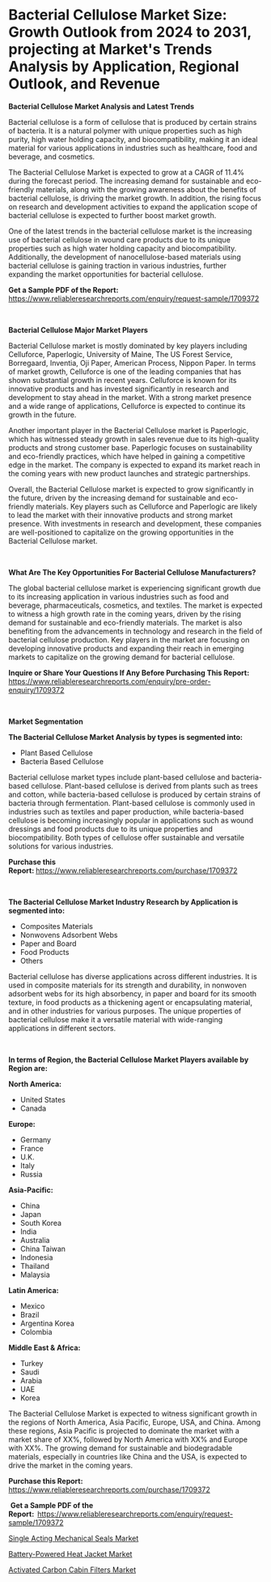 <p><h1>Bacterial Cellulose Market Size: Growth Outlook from 2024 to 2031, projecting at Market's Trends Analysis by Application, Regional Outlook, and Revenue</h1></p><p><strong>Bacterial Cellulose Market Analysis and Latest Trends</strong></p>
<p><p>Bacterial cellulose is a form of cellulose that is produced by certain strains of bacteria. It is a natural polymer with unique properties such as high purity, high water holding capacity, and biocompatibility, making it an ideal material for various applications in industries such as healthcare, food and beverage, and cosmetics.</p><p>The Bacterial Cellulose Market is expected to grow at a CAGR of 11.4% during the forecast period. The increasing demand for sustainable and eco-friendly materials, along with the growing awareness about the benefits of bacterial cellulose, is driving the market growth. In addition, the rising focus on research and development activities to expand the application scope of bacterial cellulose is expected to further boost market growth.</p><p>One of the latest trends in the bacterial cellulose market is the increasing use of bacterial cellulose in wound care products due to its unique properties such as high water holding capacity and biocompatibility. Additionally, the development of nanocellulose-based materials using bacterial cellulose is gaining traction in various industries, further expanding the market opportunities for bacterial cellulose.</p></p>
<p><strong>Get a Sample PDF of the Report:&nbsp;</strong> <a href="https://www.reliableresearchreports.com/enquiry/request-sample/1709372">https://www.reliableresearchreports.com/enquiry/request-sample/1709372</a></p>
<p>&nbsp;</p>
<p><strong>Bacterial Cellulose Major Market Players</strong></p>
<p><p>Bacterial Cellulose market is mostly dominated by key players including Celluforce, Paperlogic, University of Maine, The US Forest Service, Borregaard, Inventia, Oji Paper, American Process, Nippon Paper. In terms of market growth, Celluforce is one of the leading companies that has shown substantial growth in recent years. Celluforce is known for its innovative products and has invested significantly in research and development to stay ahead in the market. With a strong market presence and a wide range of applications, Celluforce is expected to continue its growth in the future.</p><p>Another important player in the Bacterial Cellulose market is Paperlogic, which has witnessed steady growth in sales revenue due to its high-quality products and strong customer base. Paperlogic focuses on sustainability and eco-friendly practices, which have helped in gaining a competitive edge in the market. The company is expected to expand its market reach in the coming years with new product launches and strategic partnerships.</p><p>Overall, the Bacterial Cellulose market is expected to grow significantly in the future, driven by the increasing demand for sustainable and eco-friendly materials. Key players such as Celluforce and Paperlogic are likely to lead the market with their innovative products and strong market presence. With investments in research and development, these companies are well-positioned to capitalize on the growing opportunities in the Bacterial Cellulose market.</p></p>
<p>&nbsp;</p>
<p><strong>What Are The Key Opportunities For Bacterial Cellulose Manufacturers?</strong></p>
<p><p>The global bacterial cellulose market is experiencing significant growth due to its increasing application in various industries such as food and beverage, pharmaceuticals, cosmetics, and textiles. The market is expected to witness a high growth rate in the coming years, driven by the rising demand for sustainable and eco-friendly materials. The market is also benefiting from the advancements in technology and research in the field of bacterial cellulose production. Key players in the market are focusing on developing innovative products and expanding their reach in emerging markets to capitalize on the growing demand for bacterial cellulose.</p></p>
<p><strong>Inquire or Share Your Questions If Any Before Purchasing This Report:</strong> <a href="https://www.reliableresearchreports.com/enquiry/pre-order-enquiry/1709372">https://www.reliableresearchreports.com/enquiry/pre-order-enquiry/1709372</a></p>
<p>&nbsp;</p>
<p><strong>Market Segmentation</strong></p>
<p><strong>The Bacterial Cellulose Market Analysis by types is segmented into:</strong></p>
<p><ul><li>Plant Based Cellulose</li><li>Bacteria Based Cellulose</li></ul></p>
<p><p>Bacterial cellulose market types include plant-based cellulose and bacteria-based cellulose. Plant-based cellulose is derived from plants such as trees and cotton, while bacteria-based cellulose is produced by certain strains of bacteria through fermentation. Plant-based cellulose is commonly used in industries such as textiles and paper production, while bacteria-based cellulose is becoming increasingly popular in applications such as wound dressings and food products due to its unique properties and biocompatibility. Both types of cellulose offer sustainable and versatile solutions for various industries.</p></p>
<p><strong>Purchase this Report:&nbsp;</strong><a href="https://www.reliableresearchreports.com/purchase/1709372">https://www.reliableresearchreports.com/purchase/1709372</a></p>
<p>&nbsp;</p>
<p><strong>The Bacterial Cellulose Market Industry Research by Application is segmented into:</strong></p>
<p><ul><li>Composites Materials</li><li>Nonwovens Adsorbent Webs</li><li>Paper and Board</li><li>Food Products</li><li>Others</li></ul></p>
<p><p>Bacterial cellulose has diverse applications across different industries. It is used in composite materials for its strength and durability, in nonwoven adsorbent webs for its high absorbency, in paper and board for its smooth texture, in food products as a thickening agent or encapsulating material, and in other industries for various purposes. The unique properties of bacterial cellulose make it a versatile material with wide-ranging applications in different sectors.</p></p>
<p>&nbsp;</p>
<p><strong>In terms of Region, the Bacterial Cellulose Market Players available by Region are:</strong></p>
<p>
    <p> <strong> North America: </strong>
        <ul>
            <li>United States</li>
            <li>Canada</li>
        </ul>
        </p> 
    <p> <strong> Europe: </strong>
        <ul>
            <li>Germany</li>
            <li>France</li>
            <li>U.K.</li>
            <li>Italy</li>
            <li>Russia</li>
        </ul>
        </p> 
    <p> <strong> Asia-Pacific: </strong>
        <ul>
            <li>China</li>
            <li>Japan</li>
            <li>South Korea</li>
            <li>India</li>
            <li>Australia</li>
            <li>China Taiwan</li>
            <li>Indonesia</li>
            <li>Thailand</li>
            <li>Malaysia</li>
        </ul>
        </p> 
    <p> <strong> Latin America: </strong>
        <ul>
            <li>Mexico</li>
            <li>Brazil</li>
            <li>Argentina Korea</li>
            <li>Colombia</li>
        </ul>
        </p> 
    <p> <strong> Middle East & Africa: </strong>
        <ul>
            <li>Turkey</li>
            <li>Saudi</li>
            <li>Arabia</li>
            <li>UAE</li>
            <li>Korea</li>
        </ul>
    </p>
    </p>
<p><p>The Bacterial Cellulose Market is expected to witness significant growth in the regions of North America, Asia Pacific, Europe, USA, and China. Among these regions, Asia Pacific is projected to dominate the market with a market share of XX%, followed by North America with XX% and Europe with XX%. The growing demand for sustainable and biodegradable materials, especially in countries like China and the USA, is expected to drive the market in the coming years.</p></p>
<p><strong>Purchase this Report: </strong><a href="https://www.reliableresearchreports.com/purchase/1709372">https://www.reliableresearchreports.com/purchase/1709372</a></p>
<p>&nbsp;<strong>Get a Sample PDF of the Report:&nbsp;&nbsp;</strong><a href="https://www.reliableresearchreports.com/enquiry/request-sample/1709372">https://www.reliableresearchreports.com/enquiry/request-sample/1709372</a></p>
<p><strong></strong></p>
<p><p><a href="https://view.publitas.com/reportprime-1/single-acting-mechanical-seals-market-size-evaluating-its-market-trends-growth-and-projections-2023-2030/">Single Acting Mechanical Seals Market</a></p><p><a href="https://view.publitas.com/reportprime-1/battery-powered-heat-jacket-market-share-market-new-trends-analysis-report-by-type-by-application-by-end-use-by-region-and-segment-forecasts-2023-2030/">Battery-Powered Heat Jacket Market</a></p><p><a href="https://view.publitas.com/reportprime-1/activated-carbon-cabin-filters-market-provides-detailed-segmentation-of-this-market-based-on-type-application-and-region-and-forecast-for-the-period-from-2023-2030/">Activated Carbon Cabin Filters Market</a></p></p>